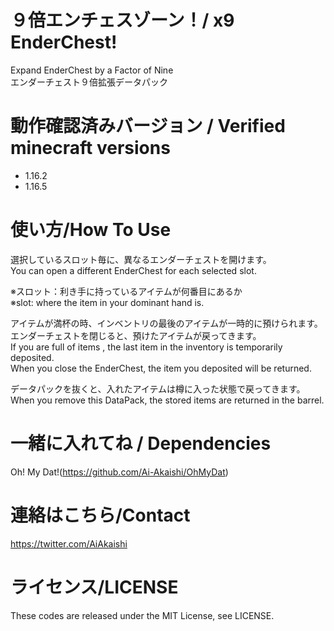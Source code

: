# ９倍エンチェスゾーン！/ x9 EnderChest!
Expand EnderChest by a Factor of Nine  
エンダーチェスト９倍拡張データパック

# 動作確認済みバージョン / Verified minecraft versions

- 1.16.2
- 1.16.5

# 使い方/How To Use

選択しているスロット毎に、異なるエンダーチェストを開けます。  
You can open a different EnderChest for each selected slot.  
  
※スロット：利き手に持っているアイテムが何番目にあるか  
※slot: where the item in your dominant hand is.  
  
アイテムが満杯の時、インベントリの最後のアイテムが一時的に預けられます。  
エンダーチェストを閉じると、預けたアイテムが戻ってきます。  
If you are full of items , the last item in the inventory is temporarily deposited.  
When you close the EnderChest, the item you deposited will be returned.  
  
データパックを抜くと、入れたアイテムは樽に入った状態で戻ってきます。  
When you remove this DataPack, the stored items are returned in the barrel.

# 一緒に入れてね / Dependencies

Oh! My Dat!(https://github.com/Ai-Akaishi/OhMyDat)

# 連絡はこちら/Contact

https://twitter.com/AiAkaishi

# ライセンス/LICENSE

These codes are released under the MIT License, see LICENSE.
